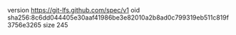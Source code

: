 version https://git-lfs.github.com/spec/v1
oid sha256:8c6dd044405e30aaf41986be3e82010a2b8ad0c799319eb511c819f3756e3265
size 245

